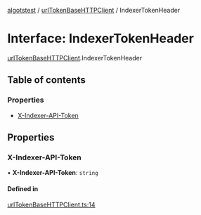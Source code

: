 [algotstest](../README.md) / [urlTokenBaseHTTPClient](../modules/urlTokenBaseHTTPClient.md) / IndexerTokenHeader

# Interface: IndexerTokenHeader

[urlTokenBaseHTTPClient](../modules/urlTokenBaseHTTPClient.md).IndexerTokenHeader

## Table of contents

### Properties

- [X-Indexer-API-Token](urlTokenBaseHTTPClient.IndexerTokenHeader.md#x-indexer-api-token)

## Properties

### X-Indexer-API-Token

• **X-Indexer-API-Token**: `string`

#### Defined in

[urlTokenBaseHTTPClient.ts:14](https://github.com/algorandfoundation/algokit-utils-ts/blob/b75e3eb/src/urlTokenBaseHTTPClient.ts#L14)

